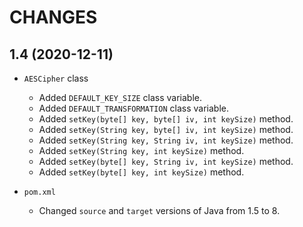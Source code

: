 CHANGES
=======

1.4 (2020-12-11)
----------------

- `AESCipher` class
    * Added `DEFAULT_KEY_SIZE` class variable.
    * Added `DEFAULT_TRANSFORMATION` class variable.
    * Added `setKey(byte[] key, byte[] iv, int keySize)` method.
    * Added `setKey(String key, byte[] iv, int keySize)` method.
    * Added `setKey(String key, String iv, int keySize)` method.
    * Added `setKey(String key, int keySize)` method.
    * Added `setKey(byte[] key, String iv, int keySize)` method.
    * Added `setKey(byte[] key, int keySize)` method.

- `pom.xml`
    * Changed `source` and `target` versions of Java from 1.5 to 8.
